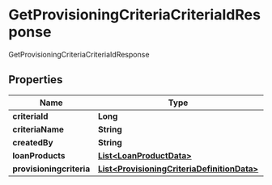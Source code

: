

# GetProvisioningCriteriaCriteriaIdResponse

GetProvisioningCriteriaCriteriaIdResponse
## Properties

Name | Type | Description | Notes
------------ | ------------- | ------------- | -------------
**criteriaId** | **Long** |  |  [optional]
**criteriaName** | **String** |  |  [optional]
**createdBy** | **String** |  |  [optional]
**loanProducts** | [**List&lt;LoanProductData&gt;**](LoanProductData.md) |  |  [optional]
**provisioningcriteria** | [**List&lt;ProvisioningCriteriaDefinitionData&gt;**](ProvisioningCriteriaDefinitionData.md) |  |  [optional]



